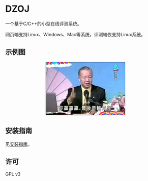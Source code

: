 # DZOJ

一个基于C/C++的小型在线评测系统。

网页端支持Linux、Windows、Mac等系统，评测端仅支持Linux系统。

## 示例图

<p align="center"><img src="doc/pic/1.jpg" width="250"></p>

## 安装指南

见[安装指南](doc/anzhuang.chs.md)。

## 许可

GPL v3
